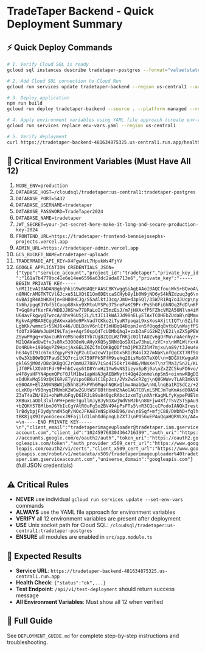 # TradeTaper Backend - Quick Deployment Summary

## ⚡ Quick Deploy Commands

```bash
# 1. Verify Cloud SQL is ready
gcloud sql instances describe tradetaper-postgres --format="value(state)"

# 2. Add Cloud SQL connection to Cloud Run
gcloud run services update tradetaper-backend --region us-central1 --add-cloudsql-instances=tradetaper:us-central1:tradetaper-postgres

# 3. Deploy application
npm run build
gcloud run deploy tradetaper-backend --source . --platform managed --region us-central1 --allow-unauthenticated --port 8080 --memory 2Gi --cpu 2 --max-instances 10 --timeout 900

# 4. Apply environment variables using YAML file approach (create env-vars.yaml first)
gcloud run services replace env-vars.yaml --region us-central1

# 5. Verify deployment
curl https://tradetaper-backend-481634875325.us-central1.run.app/health
```

## 🔑 Critical Environment Variables (Must Have All 12)

1. `NODE_ENV=production`
2. `DATABASE_HOST=/cloudsql/tradetaper:us-central1:tradetaper-postgres`
3. `DATABASE_PORT=5432`
4. `DATABASE_USERNAME=tradetaper`
5. `DATABASE_PASSWORD=TradeTaper2024`
6. `DATABASE_NAME=tradetaper`
7. `JWT_SECRET=your-jwt-secret-here-make-it-long-and-secure-production-key-2024`
8. `FRONTEND_URL=https://tradetaper-frontend-benniejosephs-projects.vercel.app`
9. `ADMIN_URL=https://tradetaper-admin.vercel.app`
10. `GCS_BUCKET_NAME=tradetaper-uploads`
11. `TRADERMADE_API_KEY=X4FgwHzL7HpukWs4FjYV`
12. `GOOGLE_APPLICATION_CREDENTIALS_JSON={"type":"service_account","project_id":"tradetaper","private_key_id":"161a7b4779bc41e6e14ee6596a63dc2ada6713e6","private_key":"-----BEGIN PRIVATE KEY-----\nMIIEvAIBADANBgkqhkiG9w0BAQEFAASCBKYwggSiAgEAAoIBAQCfoujWkS+BQvoA\n8RHCrAMGTKTCVlGJcxe51LXQtE1Qm6DEtcaSCHyb9y1b0W9jND6yS4kNZdzuq3g6\n4vBAigR4AbHKXHjn+BHD0HCJg/S5aAlktJ3cq/JmU+d3pSQl/35W7R1Rq7o3JUcp\nytV6h/pgqK3Ybf5tCuopG8kky9XMtoUYSPo375reFaKC9PrrPyShGFiGhNOq2FdD\nKFT+Gq8XufKerFA/WDBJJHShw77BRaLoIrZ5mzEsJ/m7jHXAxfP5FZhcVM2A5ONl\n4iMU64avFkgwyQ7wzcA/4hv96USj2L/LtJIiIkWA7Jd98nELyETAxTCOHEbZUdaB\nQMmxRgkvAgMBAAECggEAKwxab6o9PkVad7CKko2iTyuR7poqaL9xsXosAXjttIQT\nSZifULgbKk/wmmcS+5SWJ6x46/UBLBdvV6nlEfJmHBqQ4DopnJxn5f8qqdq8vtbQ\nWajfPSfdOTz9GWWeJuUMI9LTaje+Aqr50spQ4TcUDMbQAqI+zxb3aFiG2HZjVE2i\nZX5pPEWZSywPRgq+x9avcuRhYeMSnod8TYb7Ug8ZQILWZfRKjc0IlTAUZv6gOrMu\naAenhyz+M21QAWadUwEfvJs8Rx53O08nNuAHyXKQ5y5NNdQoS9X1w73huL/zVC+x\nWM1Wlfx+ADo4RUk+i986qvPZ9HpcjAxGELZ6ZCfmIQKBgQDftm3jPK3Z3lM7mjxu\n89/t3Jeu4xh634yOI9Jc6To3ZqpyPs97gP2uUIw2cwV1pcDGx5RIcR4olX27mNaK\nfQgCXT7Rf9Uv0w3XbB0WBQ7PauSC3Q7rcitK759FPk5FfM9sehq28isMs6XTeXOl\n+BDGXtKwguAXgkl6SjM0d/D8cQKBgQC2rQmmUZ788V7LSo4I5OkrIKHNG/MNsXeT\nzTMa3/Sn2L/KLjJf0PklXOV0tFdr9F+hhCvgs6tD8YnvHz1Yw9vNSIizyx6pBj0a\nZxZZC5kuFD6vo/w4F8yaHFYN4pemQPcF0JlM1bw1apWaNJgAEBWNytt4Qq42onme\npSm5+oivnwKBgDIsDdUKxMq569zQKIGRvETyVipo0BKulC1Ep2ci/2VxZwScRZgj\nQ8GWWvvTLARImkV6eS0OAX+El2A9VNBWXjd5hh8iFkPVh6MqohNQKxQlmv4mabQw\nNLlnqEa1RISdCz/+2oLxKOp+V9BnyqIMUmbK2WGw2GUtWSFOBtHbnHZhAoGAGTCB\nLSMCJmTuKmAsd8OA94Z3aT4aZN/82i+ohWMubFqyD6IRJi89u840gcRAbc1zxmTg\nXArKagMLfyKypePUElmXKBuxLaODl3lxlnPH+pemETgullmJyBJyN1XwjWdV6MJb\n8UFjw4Xf/TSVZSTSpAu9+bZQKY578MlbmJ6YbIcCgYAtR0uFg5o2BV494pPsFTs5\nR3CQccCPodoIANQkIrestlrBdybpjFOydyhnd45qP/NOcJFKA87eNSpVkHD96/Vw\n6Sqf+mfjC88/DWbhD+fqlhtBK8jqX9IYyonGcexxJ9Fajild1lmhOd6pnqLbZXfJ\nP05GuEPAuQqaHQRVLXs/AA==\n-----END PRIVATE KEY-----\n","client_email":"tradetaperimageuploader@tradetaper.iam.gserviceaccount.com","client_id":"102459760304364716399","auth_uri":"https://accounts.google.com/o/oauth2/auth","token_uri":"https://oauth2.googleapis.com/token","auth_provider_x509_cert_url":"https://www.googleapis.com/oauth2/v1/certs","client_x509_cert_url":"https://www.googleapis.com/robot/v1/metadata/x509/tradetaperimageuploader%40tradetaper.iam.gserviceaccount.com","universe_domain":"googleapis.com"}` (full JSON credentials)

## ⚠️ Critical Rules

- **NEVER** use individual `gcloud run services update --set-env-vars` commands
- **ALWAYS** use the YAML file approach for environment variables
- **VERIFY** all 12 environment variables are present after deployment
- **USE** Unix socket path for Cloud SQL: `/cloudsql/tradetaper:us-central1:tradetaper-postgres`
- **ENSURE** all modules are enabled in `src/app.module.ts` 

## 🎯 Expected Results

- **Service URL**: `https://tradetaper-backend-481634875325.us-central1.run.app`
- **Health Check**: `{"status":"ok",...}`
- **Test Endpoint**: `/api/v1/test-deployment` should return success message
- **All Environment Variables**: Must show all 12 when verified

## 📖 Full Guide

See `DEPLOYMENT_GUIDE.md` for complete step-by-step instructions and troubleshooting. 